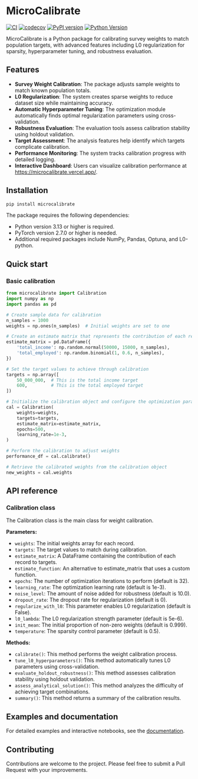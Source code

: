 # MicroCalibrate

[![CI](https://github.com/PolicyEngine/microcalibrate/actions/workflows/main.yml/badge.svg)](https://github.com/PolicyEngine/microcalibrate/actions/workflows/main.yml)
[![codecov](https://codecov.io/gh/PolicyEngine/microcalibrate/branch/main/graph/badge.svg)](https://codecov.io/gh/PolicyEngine/microcalibrate)
[![PyPI version](https://badge.fury.io/py/microcalibrate.svg)](https://badge.fury.io/py/microcalibrate)
[![Python Version](https://img.shields.io/pypi/pyversions/microcalibrate)](https://pypi.org/project/microcalibrate/)

MicroCalibrate is a Python package for calibrating survey weights to match population targets, with advanced features including L0 regularization for sparsity, hyperparameter tuning, and robustness evaluation.

## Features

- **Survey Weight Calibration**: The package adjusts sample weights to match known population totals.
- **L0 Regularization**: The system creates sparse weights to reduce dataset size while maintaining accuracy.
- **Automatic Hyperparameter Tuning**: The optimization module automatically finds optimal regularization parameters using cross-validation.
- **Robustness Evaluation**: The evaluation tools assess calibration stability using holdout validation.
- **Target Assessment**: The analysis features help identify which targets complicate calibration.
- **Performance Monitoring**: The system tracks calibration progress with detailed logging.
- **Interactive Dashboard**: Users can visualize calibration performance at https://microcalibrate.vercel.app/.

## Installation

```bash
pip install microcalibrate
```

The package requires the following dependencies:
- Python version 3.13 or higher is required.
- PyTorch version 2.7.0 or higher is needed.
- Additional required packages include NumPy, Pandas, Optuna, and L0-python.

## Quick start

### Basic calibration

```python
from microcalibrate import Calibration
import numpy as np
import pandas as pd

# Create sample data for calibration
n_samples = 1000
weights = np.ones(n_samples)  # Initial weights are set to one

# Create an estimate matrix that represents the contribution of each record to targets
estimate_matrix = pd.DataFrame({
    'total_income': np.random.normal(50000, 15000, n_samples),
    'total_employed': np.random.binomial(1, 0.6, n_samples),
})

# Set the target values to achieve through calibration
targets = np.array([
    50_000_000,  # This is the total income target
    600,         # This is the total employed target
])

# Initialize the calibration object and configure the optimization parameters
cal = Calibration(
    weights=weights,
    targets=targets,
    estimate_matrix=estimate_matrix,
    epochs=500,
    learning_rate=1e-3,
)

# Perform the calibration to adjust weights
performance_df = cal.calibrate()

# Retrieve the calibrated weights from the calibration object
new_weights = cal.weights
```

## API reference

### Calibration class

The Calibration class is the main class for weight calibration.

**Parameters:**
- `weights`: The initial weights array for each record.
- `targets`: The target values to match during calibration.
- `estimate_matrix`: A DataFrame containing the contribution of each record to targets.
- `estimate_function`: An alternative to estimate_matrix that uses a custom function.
- `epochs`: The number of optimization iterations to perform (default is 32).
- `learning_rate`: The optimization learning rate (default is 1e-3).
- `noise_level`: The amount of noise added for robustness (default is 10.0).
- `dropout_rate`: The dropout rate for regularization (default is 0).
- `regularize_with_l0`: This parameter enables L0 regularization (default is False).
- `l0_lambda`: The L0 regularization strength parameter (default is 5e-6).
- `init_mean`: The initial proportion of non-zero weights (default is 0.999).
- `temperature`: The sparsity control parameter (default is 0.5).

**Methods:**
- `calibrate()`: This method performs the weight calibration process.
- `tune_l0_hyperparameters()`: This method automatically tunes L0 parameters using cross-validation.
- `evaluate_holdout_robustness()`: This method assesses calibration stability using holdout validation.
- `assess_analytical_solution()`: This method analyzes the difficulty of achieving target combinations.
- `summary()`: This method returns a summary of the calibration results.

## Examples and documentation

For detailed examples and interactive notebooks, see the [documentation](https://policyengine.github.io/microcalibrate/).

## Contributing

Contributions are welcome to the project. Please feel free to submit a Pull Request with your improvements.
